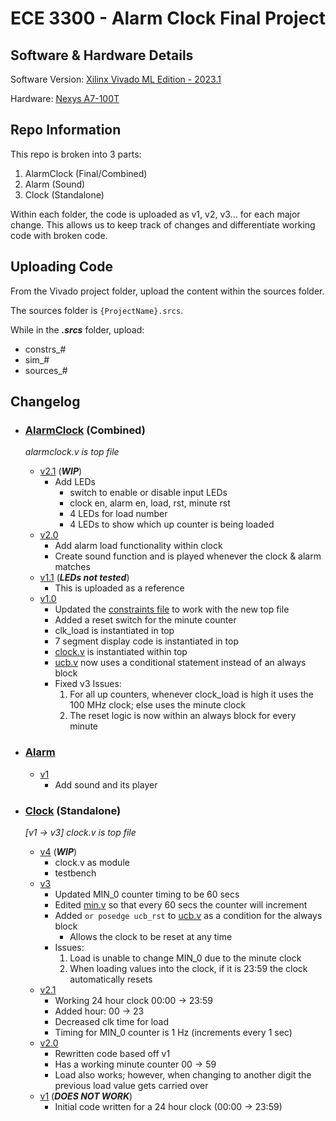 # ECE 3300 - Alarm Clock Final Project

## Software & Hardware Details
Software Version: [Xilinx Vivado ML Edition - 2023.1](https://www.xilinx.com/support/download/index.html/content/xilinx/en/downloadNav/vivado-design-tools/2023-1.html)

Hardware: [Nexys A7-100T](https://www.xilinx.com/products/boards-and-kits/1-6olhwl.html)

## Repo Information

This repo is broken into 3 parts:
1. AlarmClock (Final/Combined)
2. Alarm (Sound)
3. Clock (Standalone)

Within each folder, the code is uploaded as v1, v2, v3... for each major change. This allows us to keep track of changes and differentiate working code with broken code.

## Uploading Code

From the Vivado project folder, upload the content within the sources folder.

The sources folder is `{ProjectName}.srcs`.

While in the **_.srcs_** folder, upload:
- constrs_#
- sim_#
- sources_#

## Changelog

- ### [AlarmClock](https://github.com/Synergy5761/ECE3300-AlarmClockProject/tree/main/AlarmClock) (Combined)

  _alarmclock.v is top file_

  - [v2.1]() (**_WIP_**)
    - Add LEDs
      - switch to enable or disable input LEDs
      - clock en, alarm en, load, rst, minute rst
      - 4 LEDs for load number
      - 4 LEDs to show which up counter is being loaded
  - [v2.0](https://github.com/Synergy5761/ECE3300-AlarmClockProject/tree/main/AlarmClock/v2)
    - Add alarm load functionality within clock
    - Create sound function and is played whenever the clock & alarm matches
  - [v1.1](https://github.com/Synergy5761/ECE3300-AlarmClockProject/tree/main/AlarmClock/v1.1) (**_LEDs not tested_**)
    - This is uploaded as a reference 
  - [v1.0](https://github.com/Synergy5761/ECE3300-AlarmClockProject/tree/main/AlarmClock/v1)
    - Updated the [constraints file](https://github.com/Synergy5761/ECE3300-AlarmClockProject/blob/main/AlarmClock/v1/constrs_1/new/Nexys-A7-100T-Master.xdc) to work with the new top file
    - Added a reset switch for the minute counter
    - clk_load is instantiated in top
    - 7 segment display code is instantiated in top
    - [clock.v](https://github.com/Synergy5761/ECE3300-AlarmClockProject/blob/main/AlarmClock/v1/sources_1/new/clock.v) is instantiated within top
    - [ucb.v](https://github.com/Synergy5761/ECE3300-AlarmClockProject/blob/main/AlarmClock/v1/sources_1/new/ucb.v) now uses a conditional statement instead of an always block
    - Fixed v3 Issues:
      1. For all up counters, whenever clock_load is high it uses the 100 MHz clock; else uses the minute clock
      2. The reset logic is now within an always block for every minute

- ### [Alarm](https://github.com/Synergy5761/ECE3300-AlarmClockProject/tree/main/Alarm)

  - [v1](https://github.com/Synergy5761/ECE3300-AlarmClockProject/tree/main/Alarm/v1)
    - Add sound and its player

- ### [Clock](https://github.com/Synergy5761/ECE3300-AlarmClockProject/tree/main/Clock) (Standalone)

  _[v1 -> v3] clock.v is top file_
  
  - [v4]() (**_WIP_**)
    - clock.v as module
    - testbench
  - [v3](https://github.com/Synergy5761/ECE3300-AlarmClockProject/tree/main/Clock/v3)
    - Updated MIN_0 counter timing to be 60 secs
    - Edited [min.v](https://github.com/Synergy5761/ECE3300-AlarmClockProject/blob/main/Clock/v3/sources_1/new/min.v) so that every 60 secs the counter will increment
    - Added `or posedge ucb_rst` to [ucb.v](https://github.com/Synergy5761/ECE3300-AlarmClockProject/blob/main/Clock/v3/sources_1/new/ucb.v) as a condition for the always block
      - Allows the clock to be reset at any time
    - Issues:
      1. Load is unable to change MIN_0 due to the minute clock
      2. When loading values into the clock, if it is 23:59 the clock automatically resets
  - [v2.1](https://github.com/Synergy5761/ECE3300-AlarmClockProject/tree/main/Clock/v2.1)
    - Working 24 hour clock 00:00 -> 23:59
    - Added hour: 00 -> 23
    - Decreased clk time for load
    - Timing for MIN_0 counter is 1 Hz (increments every 1 sec)
  - [v2.0](https://github.com/Synergy5761/ECE3300-AlarmClockProject/tree/main/Clock/v2.0)
    - Rewritten code based off v1
    - Has a working minute counter 00 -> 59
    - Load also works; however, when changing to another digit the previous load value gets carried over
  - [v1](https://github.com/Synergy5761/ECE3300-AlarmClockProject/tree/main/Clock/v1) (**_DOES NOT WORK_**)
    - Initial code written for a 24 hour clock (00:00 -> 23:59)

